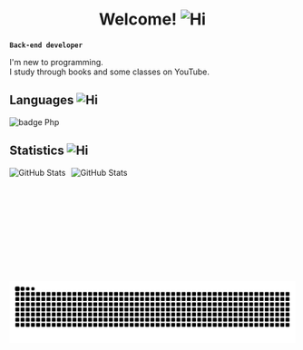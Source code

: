 <h1 align="center">
Welcome! <img src="https://github.com/user-attachments/assets/5e2b1025-667a-484f-9ff1-9625c47da2c4" width="55" height="" alt="Hi">
</h1>

**`Back-end developer`**

<p>
  I'm new to programming.  <br>
I study through books and some classes on YouTube.
</p>

## Languages <img src="https://github.com/user-attachments/assets/87304dc7-8dee-4a59-8884-a1a9c0566016" width="30" height="" alt="Hi">

<img src="https://img.shields.io/badge/-PHP-777BB4?logo=php&logoColor=white&style=plastic" width="70" height="" alt="badge Php">

## Statistics <img src="https://github.com/user-attachments/assets/d21f64ac-4f82-4c85-8ce4-b9075badb770" width="30" height="" alt="Hi">

<p>
  <img 
    align="left" 
    alt="GitHub Stats" 
    height="200" 
    style="padding-right: 10px;" 
    src="https://github-readme-stats.vercel.app/api?username=reKooy&show_icons=true&theme=tokyonight&include_all_commits=true&locale=en" 
  />

<img 
      align="left" 
      alt="GitHub Stats" 
      height="200"  
      src="https://github-readme-stats.vercel.app/api/top-langs/?username=reKooy&theme=tokyonight&layout=compact&custom_title=Tecnologias&langs_count=10" 
  />

</p>

<picture>
  <source media="(prefers-color-scheme: dark)" srcset="https://raw.githubusercontent.com/reKooy/reKooy/output/github-contribution-grid-snake-dark.svg">
  <source media="(prefers-color-scheme: light)" srcset="https://raw.githubusercontent.com/reKooy/reKooy/output/github-contribution-grid-snake.svg">
  <img alt="github contribution grid snake animation" src="https://raw.githubusercontent.com/reKooy/reKooy/output/github-contribution-grid-snake.svg">
</picture>




